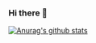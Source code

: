 ### Hi there 👋
[![Anurag's github stats](https://github-readme-stats.vercel.app/api?username=wzyyyyyyyyyyy)](https://github.com/anuraghazra/github-readme-stats)
<!--
**wzyyyyyyyyyyy/wzyyyyyyyyyyy** is a ✨ _special_ ✨ repository because its `README.md` (this file) appears on your GitHub profile.

Here are some ideas to get you started:

- 🔭 I’m currently working on ...
- 🌱 I’m currently learning ...
- 👯 I’m looking to collaborate on ...
- 🤔 I’m looking for help with ...
- 💬 Ask me about ...
- 📫 How to reach me: ...
- 😄 Pronouns: ...
- ⚡ Fun fact: ...
-->
